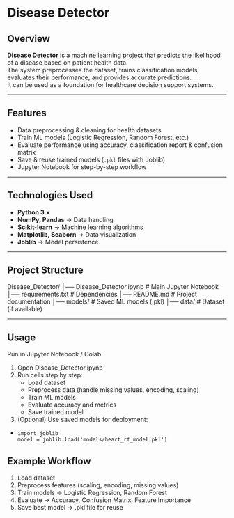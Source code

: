 # Disease Detector  

## Overview  
**Disease Detector** is a machine learning project that predicts the likelihood of a disease based on patient health data.  
The system preprocesses the dataset, trains classification models, evaluates their performance, and provides accurate predictions.  
It can be used as a foundation for healthcare decision support systems.  

---

##  Features  
- Data preprocessing & cleaning for health datasets  
- Train ML models (Logistic Regression, Random Forest, etc.)  
- Evaluate performance using accuracy, classification report & confusion matrix  
- Save & reuse trained models (`.pkl` files with Joblib)  
- Jupyter Notebook for step-by-step workflow  

---

## Technologies Used  
- **Python 3.x**  
- **NumPy, Pandas** → Data handling  
- **Scikit-learn** → Machine learning algorithms  
- **Matplotlib, Seaborn** → Data visualization  
- **Joblib** → Model persistence  

---

## Project Structure  
Disease_Detector/
│── Disease_Detector.ipynb # Main Jupyter Notebook
│── requirements.txt # Dependencies
│── README.md # Project documentation
│── models/ # Saved ML models (.pkl)
│── data/ # Dataset (if available)



---

## Usage
Run in Jupyter Notebook / Colab:
1. Open Disease_Detector.ipynb
2. Run cells step by step:
   - Load dataset
   - Preprocess data (handle missing values, encoding, scaling)
   - Train ML models
   - Evaluate accuracy and metrics
   - Save trained model
3. (Optional) Use saved models for deployment:
  - ```
    import joblib
    model = joblib.load('models/heart_rf_model.pkl')
    ```

## Example Workflow

1. Load dataset
2. Preprocess features (scaling, encoding, missing values)
3. Train models → Logistic Regression, Random Forest
4. Evaluate → Accuracy, Confusion Matrix, Feature Importance
5. Save best model → .pkl file for reuse

